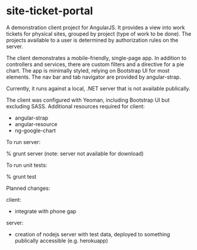 site-ticket-portal
==================

A demonstration client project for AngularJS. It provides a view into work tickets for physical sites, grouped by project (type of work to be done). The projects available to a user is determined by authorization rules on the server.

The client demonstrates a mobile-friendly, single-page app. In addition to controllers and services, there are custom filters and a directive for a pie chart. The app is minimally styled, relying on Bootstrap UI for most elements. The nav bar and tab navigator are provided by angular-strap.

Currently, it runs against a local, .NET server that is not available publically.

The client was configured with Yeoman, including Bootstrap UI but excluding SASS. Additional resources required for client:

- angular-strap
- angular-resource
- ng-google-chart

To run server:

% grunt server
(note: server not available for download)

To run unit tests:

% grunt test


Planned changes:

client:
- integrate with phone gap

server:
- creation of nodejs server with test data, deployed to something publically accessible (e.g. herokuapp)
